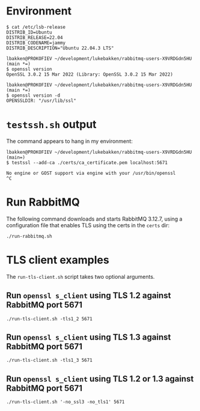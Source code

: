 # Environment

```
$ cat /etc/lsb-release
DISTRIB_ID=Ubuntu
DISTRIB_RELEASE=22.04
DISTRIB_CODENAME=jammy
DISTRIB_DESCRIPTION="Ubuntu 22.04.3 LTS"
```

```
lbakken@PROKOFIEV ~/development/lukebakken/rabbitmq-users-X9VRDGdn5HU (main *=)
$ openssl version
OpenSSL 3.0.2 15 Mar 2022 (Library: OpenSSL 3.0.2 15 Mar 2022)

lbakken@PROKOFIEV ~/development/lukebakken/rabbitmq-users-X9VRDGdn5HU (main *=)
$ openssl version -d
OPENSSLDIR: "/usr/lib/ssl"
```

# `testssh.sh` output

The command appears to hang in my environment:


```
lbakken@PROKOFIEV ~/development/lukebakken/rabbitmq-users-X9VRDGdn5HU (main=)
$ testssl --add-ca ./certs/ca_certificate.pem localhost:5671

No engine or GOST support via engine with your /usr/bin/openssl
^C
```

# Run RabbitMQ

The following command downloads and starts RabbitMQ 3.12.7, using a configuration file that enables TLS using the certs in the `certs` dir:


```
./run-rabbitmq.sh
```

# TLS client examples

The `run-tls-client.sh` script takes two optional arguments.

## Run `openssl s_client` using TLS 1.2 against RabbitMQ port 5671

```
./run-tls-client.sh -tls1_2 5671
```

## Run `openssl s_client` using TLS 1.3 against RabbitMQ port 5671

```
./run-tls-client.sh -tls1_3 5671
```

## Run `openssl s_client` using TLS 1.2 or 1.3 against RabbitMQ port 5671

```
./run-tls-client.sh '-no_ssl3 -no_tls1' 5671
```
